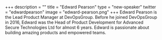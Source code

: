 +++
description = ""
title = "Edward Pearson"
type = "new-speaker"
twitter = "edwardpearson"
image = "edward-pearson.png"
+++
Edward Pearson is the Lead Product Manager at DevOpsGroup. Before he joined DevOpsGroup in 2016, Edward was the Head of Product Development for Advanced Secure Technologies Ltd for almost 6 years. Edward is passionate about building amazing products and empowered teams.